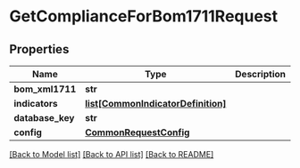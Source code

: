 # GetComplianceForBom1711Request

## Properties
Name | Type | Description | Notes
------------ | ------------- | ------------- | -------------
**bom_xml1711** | **str** |  | [optional] 
**indicators** | [**list[CommonIndicatorDefinition]**](CommonIndicatorDefinition.md) |  | [optional] 
**database_key** | **str** |  | [optional] 
**config** | [**CommonRequestConfig**](CommonRequestConfig.md) |  | [optional] 

[[Back to Model list]](../README.md#documentation-for-models) [[Back to API list]](../README.md#documentation-for-api-endpoints) [[Back to README]](../README.md)


